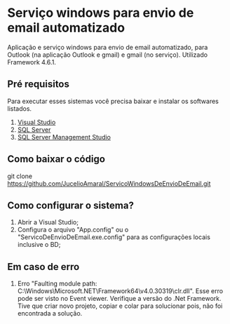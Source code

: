 
# Serviço windows para envio de email automatizado

Aplicação e serviço windows para envio de email automatizado, para Outlook (na aplicação Outlook e gmail) e gmail (no serviço). Utilizado Framework 4.6.1. 

## Pré requisitos
 
Para executar esses sistemas você precisa baixar e instalar os softwares listados.

1. [Visual Studio](https://www.visualstudio.com/pt-br/free-developer-offers/)
2. [SQL Server](https://www.microsoft.com/pt-br/sql-server/sql-server-downloads)
3. [SQL Server Management Studio](https://docs.microsoft.com/pt-br/sql/ssms/download-sql-server-management-studio-ssms?view=sql-server-ver15)


## Como baixar o código

git clone https://github.com/JucelioAmaral/ServicoWindowsDeEnvioDeEmail.git

## Como configurar o sistema?

1. Abrir a Visual Studio;
2. Configura o arquivo "App.config" ou o "ServicoDeEnvioDeEmail.exe.config" para as configurações locais inclusive o BD;

## Em caso de erro

1. Erro "Faulting module path: C:\Windows\Microsoft.NET\Framework64\v4.0.30319\clr.dll". Esse erro  pode ser visto no Event viewer.
Verifique a versão do .Net Framework. Tive 	que criar novo projeto, copiar e colar para solucionar pois, não foi encontrada a solução.

